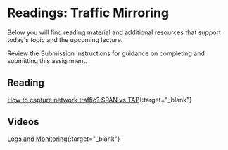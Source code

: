 # Readings: Traffic Mirroring

Below you will find reading material and additional resources that support today's topic and the upcoming lecture.

Review the Submission Instructions for guidance on completing and submitting this assignment.

## Reading

[How to capture network traffic? SPAN vs TAP](https://accedian.com/blog/capture-network-traffic-span-vs-tap/){:target="_blank"}

## Videos

[Logs and Monitoring](https://www.professormesser.com/network-plus/n10-008/n10-008-video/logs-and-monitoring-n10-008/){:target="_blank"}
